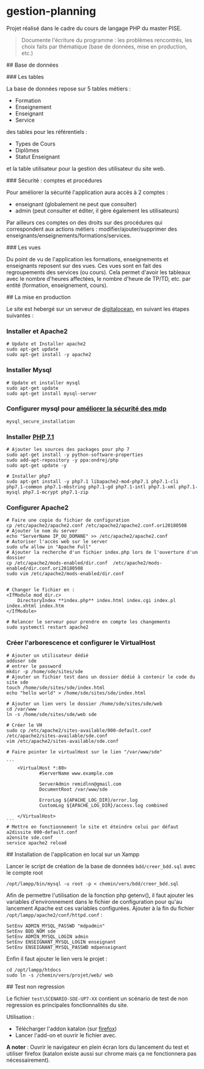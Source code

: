 # gestion-planning
Projet réalisé dans le cadre du cours de langage PHP du master PISE.


> Documente l'écriture du programme : les problèmes rencontrés, les choix faits par thématique (base de données, mise en production, etc.)

## Base de données

### Les tables

La base de données repose sur 5 tables métiers :

- Formation
- Enseignement
- Enseignant
- Service

des tables pour les référentiels :

- Types de Cours
- Diplômes
- Statut Enseignant

et la table utilisateur pour la gestion des utilisateur du site web.

### Sécurité : comptes et procédures

Pour améliorer la sécurité l'application aura accès à 2 comptes :

- enseignant (globalement ne peut que consulter)
- admin (peut consulter et éditer, il gère également les utilisateurs)

Par ailleurs ces comptes on des droits sur des procédures qui correspondent aux actions métiers : modifier/ajouter/supprimer des enseignants/enseignements/formations/services.

### Les vues

Du point de vu de l'application les formations, enseignements et enseignants reposent sur des vues. Ces vues sont en fait des regroupements des services (ou cours). Cela permet d'avoir les tableaux avec le nombre d'heures affectées, le nombre d'heure de TP/TD, etc. par entité (formation, enseignement, cours).

## La mise en production

Le site est hebergé sur un serveur de [digitalocean](https://www.digitalocean.com/), en suivant les étapes suivantes :

### Installer et Apache2

    # Update et Installer apache2
    sudo apt-get update
    sudo apt-get install -y apache2

### Installer Mysql

    # Update et installer mysql
    sudo apt-get update
    sudo apt-get install mysql-server


### Configurer mysql pour [améliorer la sécurité des mdp](https://www.howtoforge.com/setting-changing-resetting-mysql-root-passwords)

    mysql_secure_installation

### Installer [PHP 7.1](https://www.vultr.com/docs/how-to-install-and-configure-php-70-or-php-71-on-ubuntu-16-04)

    # Ajouter les sources des packages pour php 7
    sudo apt-get install -y python-software-properties
    sudo add-apt-repository -y ppa:ondrej/php
    sudo apt-get update -y

    # Installer php7
    sudo apt-get install -y php7.1 libapache2-mod-php7.1 php7.1-cli php7.1-common php7.1-mbstring php7.1-gd php7.1-intl php7.1-xml php7.1-mysql php7.1-mcrypt php7.1-zip

### Configurer Apache2


    # Faire une copie du fichier de configuration
    cp /etc/apache2/apache2.conf /etc/apache2/apache2.conf.ori20180508
    # Ajouter le nom du server
    echo "ServerName IP_OU_DOMANE" >> /etc/apache2/apache2.conf
    # Autoriser l'accès web sur le server
    sudo ufw allow in "Apache Full"
    # Ajouter la recherche d'un fichier index.php lors de l'ouverture d'un dossier
    cp /etc/apache2/mods-enabled/dir.conf  /etc/apache2/mods-enabled/dir.conf.ori20180508
    sudo vim /etc/apache2/mods-enabled/dir.conf


    # Changer le fichier en :
    <IfModule mod_dir.c>
        DirectoryIndex **index.php** index.html index.cgi index.pl index.xhtml index.htm
    </IfModule>

    # Relancer le serveur pour prendre en compte les changements
    sudo systemctl restart apache2

###  Créer l'arborescence et configurer le VirtualHost

    # Ajouter un utilisateur dédié
    adduser sde
    # entrer le password
    mkdir -p /home/sde/sites/sde
    # Ajouter un fichier test dans un dossier dédié à contenir le code du site sde
    touch /home/sde/sites/sde/index.html
    echo "hello world" > /home/sde/sites/sde/index.html

    # Ajouter un lien vers le dossier /home/sde/sites/sde/web
    cd /var/www
    ln -s /home/sde/sites/sde/web sde

    # Créer le VH
    sudo cp /etc/apache2/sites-available/000-default.conf /etc/apache2/sites-available/sde.conf
    vim /etc/apache2/sites-available/sde.conf

    # Faire pointer le virtualHost sur le lien "/var/www/sde"

    ```
        <VirtualHost *:80>
                #ServerName www.example.com

                ServerAdmin remidlnn@gmail.com
                DocumentRoot /var/www/sde

                ErrorLog ${APACHE_LOG_DIR}/error.log
                CustomLog ${APACHE_LOG_DIR}/access.log combined

        </VirtualHost>
    ```
    # Mettre en fonctionnement le site et éteindre celui par défaut
    a2dissite 000-default.conf
    a2ensite sde.conf
    service apache2 reload


## Installation de l'application en local sur un Xampp

Lancer le script de création de la base de données `bdd/creer_bdd.sql` avec le compte root

```
/opt/lampp/bin/mysql -u root -p < chemin/vers/bdd/creer_bdd.sql
```

Afin de permettre l'utilisation de la fonction php getenv(), il faut ajouter les variables d'environnement dans le fichier de configuration pour qu'au lancement Apache est ces variables configurées. Ajouter à la fin du fichier `/opt/lampp/apache2/conf/httpd.conf` :

```
SetEnv ADMIN_MYSQL_PASSWD "mdpadmin"
SetEnv BDD_NOM sde
SetEnv ADMIN_MYSQL_LOGIN admin
SetEnv ENSEIGNANT_MYSQL_LOGIN enseignant
SetEnv ENSEIGNANT_MYSQL_PASSWD mdpenseignant

```

Enfin il faut ajouter le lien vers le projet :

```
cd /opt/lampp/htdocs
sudo ln -s /chemin/vers/projet/web/ web
```

## Test non regression

Le fichier `test\SCENARIO-SDE-UP7-XX` contient un scénario de test de non regression es principales fonctionnalités du site.

Utilisation :

- Télécharger l'addon katalon (sur [firefox](https://addons.mozilla.org/en-US/firefox/addon/katalon-automation-record/))
- Lancer l'add-on et ouvrir le fichier avec.

**A noter** :
Ouvrir le navigateur en plein écran lors du lancement du test et utiliser firefox (katalon existe aussi sur chrome mais ça ne fonctionnera pas nécessairement).
